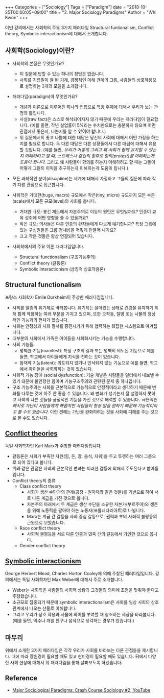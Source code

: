 +++
Categories = ["Sociology"]
Tags = ["Paradigm"]
date = "2018-10-25T00:00:05+09:00"
title = "2. Major Sociology Paradigms"
Author = "Whi Kwon"
+++

이번 강의에서는 사회학의 주요 3가지 패러다임 Structural funtionalism, Conflict theory, Symbolic interactionism에 대해서 소개합니다.
<!--more-->


## **사회학(Sociology)이란?**
-  사회학의 본질은 무엇인가요? 
	- 이 질문에 답할 수 있는 하나의 정답은 없습니다.
	- 사회를 기름칠이 잘 된 기계, 경쟁적인 이해 관계의 그룹, 사람들의 상호작용으로 설명하는 3개의 모델을 소개합니다. 

- 패러다임(paradigm)이 무엇인가요?
	- 개념과 이론으로 이루어진 하나의 집합으로 특정 주제에 대해서 우리가 보는 관점의 틀입니다. 
	- 사실(raw fact)은 스스로 해석되어지지 않기 때문에 우리는 패러다임이 필요합니다. (예를 들면, 작년 실업률이 5%라는 수치만으로는 충분하지 않으며 어떤 관점에서 좋은지, 나쁜지를 알 수 있어야 합니다.)
	- 위 질문에서의 좋고 나쁨에 대한 대답은  당신의 사회에 대해서 어떤 가정을 하는지를 필요로 합니다. 두 다른 대답은 다른 상황들에서 다른 대답에 대해서 유용할 것입니다. (예를 들면, *우리가 어떻게 그리고 왜 사회가 함께 유지할 수 있는지 이해하려고 할 때, 스트레스나 혼란의 징후로 항의(protest)를 이해하는게 도움이 됩니다.* 그리고 왜 사람들이 항의를 하는지 이해하려고 할 때는 그들이 어떻게 그들의 이익을 추구하는지 이해하는게 도움이 됩니다.)
- 모든 과학적인 분야(discipline)는 세계에 대해서 가정하고 그들의 질문에 따라 각기 다른 관점으로 접근합니다.
- 사회학은 거대한(huge, macro) 규모에서 작은(tiny, micro) 규모까지 모든 수준(scale)에서 모든 규모(level)의 사회를 봅니다.
	- 거대한 규모: 봉건 제도에서 자본주의로 이동의 원인은 무엇일까요? 인종이 교육 성취에 어떤 영향을 줄 수 있을까요?
	- 작은 규모: 의사들은 다른 인종의 환자들에게 다르게 얘기합니까? 특정 그룹에 있는 구성원들은 그룹 정체성을 어떻게 만들어 나가요?
	- 크고 작은 것들은 항상 연결되어 있습니다.

- 사회학에서의 주요 이론 패러다임입니다.
	- Structural functionalism (구조기능주의)
	- Conflict theory (갈등론) 
	- Symbolic interactionism (상징적 상호작용론)

## **Structural functionalism**
프랑스 사회학자 Emile Durkheim이 주창한  패러다임입니다. 

- 사회를 일종의 유기체로 바라봅니다. 유기체는 살아있는 상태로 건강을 유지하기 위해 함께 작용하는 여러 부분을 가지고 있으며, 또한 오작동, 질병 또는 사물의 정상적인 기능과의 편차가 있습니다.
- 사회는 안정성과 사회 질서를 증진시키기 위해 협력하는 복잡한 시스템으로 여겨집니다.
- 대부분의 사회에서 가족은 아이들을 사회화시키는 기능을 수행합니다. 
- 사회 기능들:
	- 명백한 기능(manifest): 특정 구조의 결과 또는 명백히 의도된 기능으로 예를 들면, 학교에서 아이들에게 지식을 전하는 것이 있습니다. 
	- 잠재적 기능(latent): 의도되지 않거나 인식되지 않는 기능으로 예를 들면, 학교에서 아이들을 사회화하는 것이 있습니다. 
- 사회적 기능 장애 (social dysfunction): 기술 개발은 사람들을 일터에서 내보낼 수 있기 대문에 불안정한 힘이며 기능구조주의와 관련된 문제 중 하나입니다.
- 구조 기능주의는 사회를 근본적으로 기능적으로 안정적이라고 생각하기 때문에 변화를 다루는 것에 아주 안 좋을 수 있습니다. 왜 변화가 생기는지 잘 설명하지 못하고 사회의 나쁜 것들을 긍정적인 기능을 가진 것으로 해석할 수 있습니다. 
*극단적인 예시로 가난이 사람들에게 해롭지만 사람들이 항상 일을 원하기 때문에 기능적이라고 볼 수도 있습니다.* 이런 견해는 가난을 완화하려는 것을 사회에 피해를 주는 것으로 볼 수도 있습니다.

## **[Conflict theories](https://en.wikipedia.org/wiki/Conflict_theories)**
독일 사회학자인 Karl Marx가 주창한 패러다임입니다.

- 갈등론은 사회가 부족한 자원(힘, 돈, 땅, 음식, 지위)을 두고 투쟁하는 여러 그룹으로 되어 있다고 봅니다. 
- 위와 같은 관점은 사회의 근본적인 변화는 이러한 갈등에 의해서 주도된다고 받아들입니다.
- Conflict theory의 종류
	- Class conflict theory
		- 사회가 생산 수단과의 관계(공장 - 원자재와 같은 것들)를 기반으로 하여 서로 다른 계급을 가진 것으로 봅니다.
		- 자본주의 아래에서 두 계급은 생산 수단을 소유한 자본가(부르주아)와 생존을 위해 노동력을 팔아야 하는 노동자(프롤레타리아트)로 나뉩니다. 
		- Marx는 계급 간 갈등을 사회 중심 갈등으로, 권력과 부의 사회적 불평등의 근원으로 보았습니다.
	- Race conflict theory
		- 사회적 불평등을 서로 다른 인종과 민족 간의 갈등에서 기인한 것으로 봅니다.
	- Gender conflict theory

## **[Symbolic interactionism](https://en.wikipedia.org/wiki/Symbolic_interactionism)**
George Herbert Mead, Charles Horton Cooley에 의해 주창된 패러다임입니다. 강의에서는 독일 사회학자인 Max Weber에 대해서 주로 소개합니다. 

- Weber는 사회학은 사람들의 사회적 상황과 그것들의 의미에 초점을 맞춰야 한다고 주장했습니다.
- 소규모로 집중되기 때문에 symbolic interactionalism은 사회를 일상 사회의 상호관계에서 나오는 산물로 이해합니다.
- 그리고 우리가 상호 작용과 사물에 의미를 부여할 때 창조하는 세상을 바라봅니다. (예를 들면, 악수나 개를 친구나 음식으로 생각하는 경우가 있습니다.)

## **마무리**
위에서 소개한 3가지 패러다임은 각각 우리가 사회를 바라보는 다른 관점들을 제시합니다. 때에 따라 망원경이 필요할 때도 있고 현미경이 필요할 때도 있습니다. 뒤에서 다양한 사회 현상에 대해서 위 패러다임을 통해 살펴보도록 하겠습니다.


## **Reference**
- [Major Sociological Paradigms: Crash Course Sociology #2, YouTube](https://www.youtube.com/watch?v=DbTt_ySTjaY&index=3&list=PL8dPuuaLjXtMJ-AfB_7J1538YKWkZAnGA)

